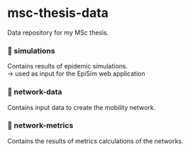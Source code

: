 # msc-thesis-data
Data repository for my MSc thesis.

### 📁 simulations
Contains results of epidemic simulations.  
-> used as input for the EpiSim web application

### 📁 network-data
Contains input data to create the mobility network.

### 📁 network-metrics
Contains the results of metrics calculations of the networks.
